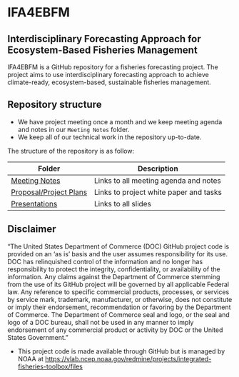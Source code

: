 
<!-- README.md is generated from README.Rmd. Please edit that file -->

# IFA4EBFM

## Interdisciplinary Forecasting Approach for Ecosystem-Based Fisheries Management

IFA4EBFM is a GitHub repository for a fisheries forecasting project. The
project aims to use interdisciplinary forecasting approach to achieve
climate-ready, ecosystem-based, sustainable fisheries management.

## Repository structure

-   We have project meeting once a month and we keep meeting agenda and
    notes in our `Meeting Notes` folder.
-   We keep all of our technical work in the repository up-to-date.

The structure of the repository is as follow:

| Folder                                              | Description                            |
|-----------------------------------------------------|----------------------------------------|
| [Meeting Notes](Meeting%20Notes/)                   | Links to all meeting agenda and notes  |
| [Proposal/Project Plans](Proposal/Project%20Plans/) | Links to project white paper and tasks |
| [Presentations](Presentations/)                     | Links to all slides                    |

## Disclaimer

“The United States Department of Commerce (DOC) GitHub project code is
provided on an ‘as is’ basis and the user assumes responsibility for its
use. DOC has relinquished control of the information and no longer has
responsibility to protect the integrity, confidentiality, or
availability of the information. Any claims against the Department of
Commerce stemming from the use of its GitHub project will be governed by
all applicable Federal law. Any reference to specific commercial
products, processes, or services by service mark, trademark,
manufacturer, or otherwise, does not constitute or imply their
endorsement, recommendation or favoring by the Department of Commerce.
The Department of Commerce seal and logo, or the seal and logo of a DOC
bureau, shall not be used in any manner to imply endorsement of any
commercial product or activity by DOC or the United States Government.”

-   This project code is made available through GitHub but is managed by
    NOAA at
    <https://vlab.ncep.noaa.gov/redmine/projects/integrated-fisheries-toolbox/files>
